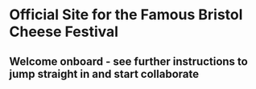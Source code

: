 # Official Site for the Famous Bristol Cheese Festival

## Welcome onboard - see further instructions to jump straight in and start collaborate